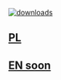 [![downloads](https://img.shields.io/github/downloads/Cat-Potato/PlayerListDiscord/total?style=for-the-badge&logo=icloud&color=%233A6D8C)](https://github.com/Cat-Potato/PlayerListDiscord/releases/latest)
## [PL](PL.md)
## [EN soon](EN.md)
